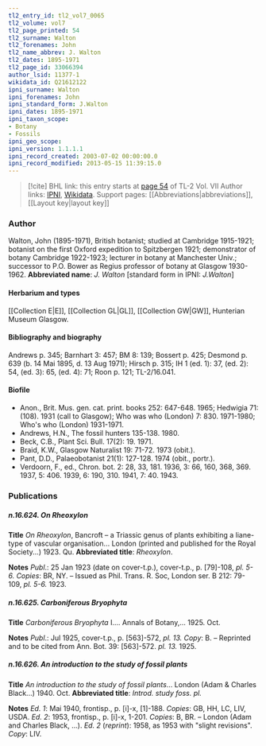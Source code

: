 ```yaml
---
tl2_entry_id: tl2_vol7_0065
tl2_volume: vol7
tl2_page_printed: 54
tl2_surname: Walton
tl2_forenames: John
tl2_name_abbrev: J. Walton
tl2_dates: 1895-1971
tl2_page_id: 33066394
author_lsid: 11377-1
wikidata_id: Q21612122
ipni_surname: Walton
ipni_forenames: John
ipni_standard_form: J.Walton
ipni_dates: 1895-1971
ipni_taxon_scope: 
- Botany
- Fossils
ipni_geo_scope: 
ipni_version: 1.1.1.1
ipni_record_created: 2003-07-02 00:00:00.0
ipni_record_modified: 2013-05-15 11:39:15.0
---
```


> [!cite] BHL link: this entry starts at [page 54](https://www.biodiversitylibrary.org/page/33066394) of TL-2 Vol. VII
> Author links: [IPNI](https://www.ipni.org/a/11377-1), [Wikidata](https://www.wikidata.org/wiki/Q21612122). Support pages: [[Abbreviations|abbreviations]], [[Layout key|layout key]]

### Author

Walton, John (1895-1971), British botanist; studied at Cambridge 1915-1921; botanist on the first Oxford expedition to Spitzbergen 1921; demonstrator of botany Cambridge 1922-1923; lecturer in botany at Manchester Univ.; successor to P.O. Bower as Regius professor of botany at Glasgow 1930-1962. 
**Abbreviated name**: *J. Walton* \[standard form in IPNI: *J.Walton*\]

#### Herbarium and types

[[Collection E|E]], [[Collection GL|GL]], [[Collection GW|GW]], Hunterian Museum Glasgow.

#### Bibliography and biography

Andrews p. 345; Barnhart 3: 457; BM 8: 139; Bossert p. 425; Desmond p. 639 (b. 14 Mai 1895, d. 13 Aug 1971); Hirsch p. 315; IH 1 (ed. 1): 37, (ed. 2): 54, (ed. 3): 65, (ed. 4): 71; Roon p. 121; TL-2/16.041.

#### Biofile

- Anon., Brit. Mus. gen. cat. print. books 252: 647-648. 1965; Hedwigia 71: (108). 1931 (call to Glasgow); Who was who (London) 7: 830. 1971-1980; Who's who (London) 1931-1971.
- Andrews, H.N., The fossil hunters 135-138. 1980.
- Beck, C.B., Plant Sci. Bull. 17(2): 19. 1971.
- Braid, K.W., Glasgow Naturalist 19: 71-72. 1973 (obit.).
- Pant, D.D., Palaeobotanist 21(1): 127-128. 1974 (obit., portr.).
- Verdoorn, F., ed., Chron. bot. 2: 28, 33, 181. 1936, 3: 66, 160, 368, 369. 1937, 5: 406. 1939, 6: 190, 310. 1941, 7: 40. 1943.

### Publications

##### n.16.624. On Rheoxylon

**Title**
*On Rheoxylon*, Bancroft – a Triassic genus of plants exhibiting a liane-type of vascular organisation... London (printed and published for the Royal Society...) 1923. Qu.
**Abbreviated title**: *Rheoxylon*.

**Notes**
*Publ*.: 25 Jan 1923 (date on cover-t.p.), cover-t.p., p. \[79\]-108, *pl. 5-6. Copies*: BR, NY. – Issued as Phil. Trans. R. Soc, London ser. B 212: 79-109, *pl. 5-6.* 1923.

##### n.16.625. Carboniferous Bryophyta

**Title**
*Carboniferous Bryophyta* I.... Annals of Botany,... 1925. Oct.

**Notes**
*Publ*.: Jul 1925, cover-t.p., p. \[563\]-572, *pl. 13. Copy*: B. – Reprinted and to be cited from Ann. Bot. 39: \[563\]-572. *pl. 13.* 1925.

##### n.16.626. An introduction to the study of fossil plants

**Title**
*An introduction to the study of fossil plants*... London (Adam & Charles Black...) 1940. Oct.
**Abbreviated title**: *Introd. study foss. pl.*

**Notes**
*Ed. 1*: Mai 1940, frontisp., p. \[i\]-x, \[1\]-188. *Copies*: GB, HH, LC, LIV, USDA.
*Ed. 2*: 1953, frontisp., p. \[i\]-x, 1-201. *Copies*: B, BR. – London (Adam and Charles Black, ...).
*Ed. 2* (*reprint*): 1958, as 1953 with "slight revisions". *Copy*: LIV.

